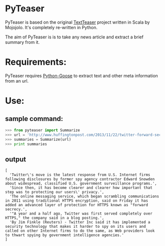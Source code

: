 PyTeaser
========

PyTeaser is based on the original [TextTeaser](https://github.com/MojoJolo/textteaser) project written in Scala by Mojojolo. It's completely re-written in Python.

The aim of PyTeaser is is to take any news article and extract a brief summary from it.


# Requirements:

PyTeaser requires [Python-Goose](https://github.com/grangier/python-goose) to extract text and other meta information
from an url.

# Use:
## sample command:
```Python
>>> from pyteaser import Summarize
>>> url = 'http://www.huffingtonpost.com/2013/11/22/twitter-forward-secrecy_n_4326599.html'
>>> summaries = Summarize(url)
>>> print summaries

```

## output
```
[
  'Twitter\'s move is the latest response from U.S. Internet firms following disclosures by former spy agency contractor Edward Snowden about widespread, classified U.S. government surveillance programs.', 
  'Since then, it has become clearer and clearer how important that step was to protecting our users\' privacy.', 
  'The online messaging service, which began scrambling communications in 2011 using traditional HTTPS encryption, said on Friday it has added an advanced layer of protection for HTTPS known as "forward secrecy.', 
  '"A year and a half ago, Twitter was first served completely over HTTPS," the company said in a blog posting.', 
  'By Jim Finkle (Reuters) - Twitter Inc said it has implemented a security technology that makes it harder to spy on its users and called on other Internet firms to do the same, as Web providers look to thwart spying by government intelligence agencies.'
]

```
